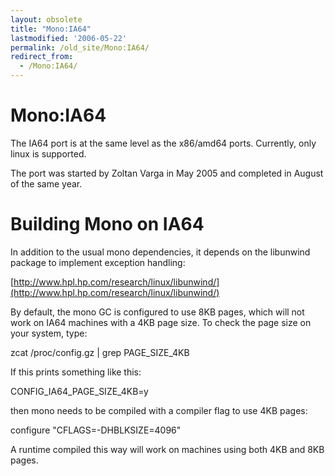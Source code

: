 ```yaml
---
layout: obsolete
title: "Mono:IA64"
lastmodified: '2006-05-22'
permalink: /old_site/Mono:IA64/
redirect_from:
  - /Mono:IA64/
---
```


Mono:IA64
=========

The IA64 port is at the same level as the x86/amd64 ports. Currently, only linux is supported.

The port was started by Zoltan Varga in May 2005 and completed in August of the same year.

Building Mono on IA64
=====================

In addition to the usual mono dependencies, it depends on the libunwind package to implement exception handling:

[http://www.hpl.hp.com/research/linux/libunwind/](http://www.hpl.hp.com/research/linux/libunwind/)

By default, the mono GC is configured to use 8KB pages, which will not work on IA64 machines with a 4KB page size. To check the page size on your system, type:

zcat /proc/config.gz | grep PAGE\_SIZE\_4KB

If this prints something like this:

CONFIG\_IA64\_PAGE\_SIZE\_4KB=y

then mono needs to be compiled with a compiler flag to use 4KB pages:

configure "CFLAGS=-DHBLKSIZE=4096"

A runtime compiled this way will work on machines using both 4KB and 8KB pages.

